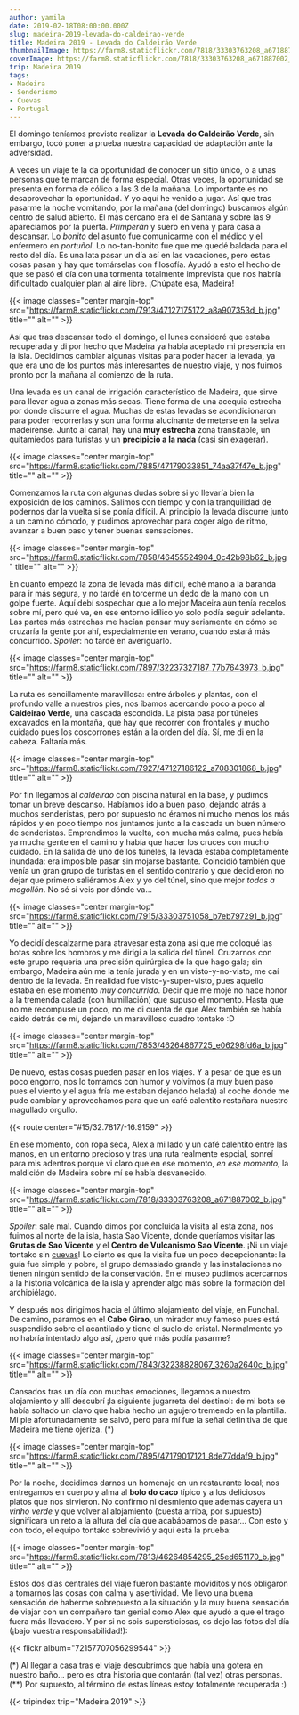 ```yaml
---
author: yamila
date: 2019-02-18T08:00:00.000Z
slug: madeira-2019-levada-do-caldeirao-verde
title: Madeira 2019 - Levada do Caldeirão Verde
thumbnailImage: https://farm8.staticflickr.com/7818/33303763208_a671887002_z.jpg
coverImage: https://farm8.staticflickr.com/7818/33303763208_a671887002_b.jpg
trip: Madeira 2019
tags:
- Madeira
- Senderismo
- Cuevas
- Portugal
---
```


El domingo teníamos previsto realizar la **Levada do Caldeirão Verde**, sin embargo, tocó poner a prueba nuestra capacidad de adaptación ante la adversidad.

<!--more-->

A veces un viaje te la da oportunidad de conocer un sitio único, o a unas personas que te marcan de forma especial. Otras veces, la oportunidad se presenta en forma de cólico a las 3 de la mañana. Lo importante es no desaprovechar la oportunidad. Y yo aquí he venido a jugar. Así que tras pasarme la noche vomitando, por la mañana (del domingo) buscamos algún centro de salud abierto. El más cercano era el de Santana y sobre las 9 aparecíamos por la puerta. _Primperán_ y suero en vena y para casa a descansar. Lo _bonito_ del asunto fue comunicarme con el médico y el enfermero en _portuñol_. Lo no-tan-bonito fue que me quedé baldada para el resto del día. Es una lata pasar un día así en las vacaciones, pero estas cosas pasan y hay que tomárselas con filosofía. Ayudó a esto el hecho de que se pasó el día con una tormenta totalmente imprevista que nos habría dificultado cualquier plan al aire libre. ¡Chúpate esa, Madeira!

{{< image classes="center margin-top" src="https://farm8.staticflickr.com/7913/47127175172_a8a907353d_b.jpg" title="" alt="" >}}

Así que tras descansar todo el domingo, el lunes consideré que estaba recuperada y di por hecho que Madeira ya había aceptado mi presencia en la isla. Decidimos cambiar algunas visitas para poder hacer la levada, ya que era uno de los puntos más interesantes de nuestro viaje, y nos fuimos pronto por la mañana al comienzo de la ruta.

Una levada es un canal de irrigación característico de Madeira, que sirve para llevar agua a zonas más secas. Tiene forma de una acequia estrecha por donde discurre el agua. Muchas de estas levadas se acondicionaron para poder recorrerlas y son una forma alucinante de meterse en la selva madeirense. Junto al canal, hay una **muy estrecha** zona transitable, un quitamiedos para turistas y un **precipicio a la nada** (casi sin exagerar).

{{< image classes="center margin-top" src="https://farm8.staticflickr.com/7885/47179033851_74aa37f47e_b.jpg" title="" alt="" >}}

Comenzamos la ruta con algunas dudas sobre si yo llevaría bien la exposición de los caminos. Salimos con tiempo y con la tranquilidad de podernos dar la vuelta si se ponía difícil. Al principio la levada discurre junto a un camino cómodo, y pudimos aprovechar para coger algo de ritmo, avanzar a buen paso y tener buenas sensaciones.

{{< image classes="center margin-top" src="https://farm8.staticflickr.com/7858/46455524904_0c42b98b62_b.jpg" title="" alt="" >}}

En cuanto empezó la zona de levada más difícil, eché mano a la baranda para ir más segura, y no tardé en torcerme un dedo de la mano con un golpe fuerte. Aquí debí sospechar que a lo mejor Madeira aún tenía recelos sobre mí, pero qué va, en ese entorno idílico yo solo podía seguir adelante. Las partes más estrechas me hacían pensar muy seriamente en cómo se cruzaría la gente por ahí, especialmente en verano, cuando estará más concurrido. _Spoiler_: no tardé en averiguarlo.

{{< image classes="center margin-top" src="https://farm8.staticflickr.com/7897/32237327187_77b7643973_b.jpg" title="" alt="" >}}

La ruta es sencillamente maravillosa: entre árboles y plantas, con el profundo valle a nuestros pies, nos íbamos acercando poco a poco al **Caldeirao Verde**, una cascada escondida. La pista pasa por túneles excavados en la montaña, que hay que recorrer con frontales y mucho cuidado pues los coscorrones están a la orden del día. Sí, me di en la cabeza. Faltaría más.

{{< image classes="center margin-top" src="https://farm8.staticflickr.com/7927/47127186122_a708301868_b.jpg" title="" alt="" >}}

Por fin llegamos al _caldeirao_ con piscina natural en la base, y pudimos tomar un breve descanso. Habíamos ido a buen paso, dejando atrás a muchos senderistas, pero por supuesto no éramos ni mucho menos los más rápidos y en poco tiempo nos juntamos junto a la cascada un buen número de senderistas. Emprendimos la vuelta, con mucha más calma, pues había ya mucha gente en el camino y había que hacer los cruces con mucho cuidado. En la salida de uno de los túneles, la levada estaba completamente inundada: era imposible pasar sin mojarse bastante. Coincidió también que venía un gran grupo de turistas en el sentido contrario y que decidieron no dejar que primero saliéramos Alex y yo del túnel, sino que mejor _todos a mogollón_. No sé si veis por dónde va...

{{< image classes="center margin-top" src="https://farm8.staticflickr.com/7915/33303751058_b7eb797291_b.jpg" title="" alt="" >}}

Yo decidí descalzarme para atravesar esta zona así que me coloqué las botas sobre los hombros y me dirigí a la salida del túnel. Cruzarnos con este grupo requería una precisión quirúrgica de la que hago gala; sin embargo, Madeira aún me la tenía jurada y en un visto-y-no-visto, me caí dentro de la levada. En realidad fue visto-y-super-visto, pues aquello estaba en ese momento _muy concurrido_. Decir que me mojé no hace honor a la tremenda calada (con humillación) que supuso el momento. Hasta que no me recompuse un poco, no me di cuenta de que Alex también se había caído detrás de mí, dejando un maravilloso cuadro tontako :D

{{< image classes="center margin-top" src="https://farm8.staticflickr.com/7853/46264867725_e06298fd6a_b.jpg" title="" alt="" >}}

De nuevo, estas cosas pueden pasar en los viajes. Y a pesar de que es un poco engorro, nos lo tomamos con humor y volvimos (a muy buen paso pues el viento y el agua fría me estaban dejando helada) al coche donde me pude cambiar y aprovechamos para que un café calentito restañara nuestro magullado orgullo.

{{< route center="#15/32.7817/-16.9159" >}}

En ese momento, con ropa seca, Alex a mi lado y un café calentito entre las manos, en un entorno precioso y tras una ruta realmente espcial, sonreí para mis adentros porque vi claro que en ese momento, _en ese momento_, la maldición de Madeira sobre mí se había desvanecido.

{{< image classes="center margin-top" src="https://farm8.staticflickr.com/7818/33303763208_a671887002_b.jpg" title="" alt="" >}}

_Spoiler_: sale mal. Cuando dimos por concluida la visita al esta zona, nos fuimos al norte de la isla, hasta Sao Vicente, donde queríamos visitar las **Grutas de Sao Vicente** y el **Centro de Vulcanismo Sao Vicente**. ¡Ni un viaje tontako sin <a href="/tags/cuevas" target="_blank">cuevas</a>! Lo cierto es que la visita fue un poco decepcionante: la guía fue simple y pobre, el grupo demasiado grande y las instalaciones no tienen ningún sentido de la conservación. En el museo pudimos acercarnos a la historia volcánica de la isla y aprender algo más sobre la formación del archipiélago.

Y después nos dirigimos hacia el último alojamiento del viaje, en Funchal. De camino, paramos en el **Cabo Girao**, un mirador muy famoso pues está suspendido sobre el acantilado y tiene el suelo de cristal. Normalmente yo no habría intentado algo así, ¿pero qué más podía pasarme?

{{< image classes="center margin-top" src="https://farm8.staticflickr.com/7843/32238828067_3260a2640c_b.jpg" title="" alt="" >}}

Cansados tras un día con muchas emociones, llegamos a nuestro alojamiento y allí descubrí ¡la siguiente jugarreta del destino!: de mi bota se había soltado un clavo que había hecho un agujero tremendo en la plantilla. Mi pie afortunadamente se salvó, pero para mí fue la señal definitiva de que Madeira me tiene ojeriza. (\*)

{{< image classes="center margin-top" src="https://farm8.staticflickr.com/7895/47179017121_8de77ddaf9_b.jpg" title="" alt="" >}}

Por la noche, decidimos darnos un homenaje en un restaurante local; nos entregamos en cuerpo y alma al **bolo do caco** típico y a los deliciosos platos que nos sirvieron. No confirmo ni desmiento que además cayera un _vinho verde_ y que volver al alojamiento (cuesta arriba, por supuesto) significara un reto a la altura del día que acabábamos de pasar... Con esto y con todo, el equipo tontako sobrevivió y aquí está la prueba:

{{< image classes="center margin-top" src="https://farm8.staticflickr.com/7813/46264854295_25ed651170_b.jpg" title="" alt="" >}}

Estos dos días centrales del viaje fueron bastante moviditos y nos obligaron a tomarnos las cosas con calma y asertividad. Me llevo una buena sensación de haberme sobrepuesto a la situación y la muy buena sensación de viajar con un compañero tan genial como Alex que ayudó a que el trago fuera más llevadero. Y por si no sois supersticiosas, os dejo las fotos del día (¡bajo vuestra responsabilidad!):

{{< flickr album="72157707056299544" >}}

(\*) Al llegar a casa tras el viaje descubrimos que había una gotera en nuestro baño... pero es otra historia que contarán (tal vez) otras personas.
(\*\*) Por supuesto, al término de estas líneas estoy totalmente recuperada :)

{{< tripindex trip="Madeira 2019" >}}
